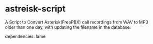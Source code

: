 # astreisk-script
A Script to Convert Asterisk(FreePBX) call recordings from WAV to MP3 older than one day, with updating the filename in the database.

dependencies: lame
